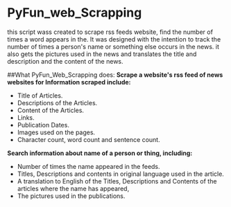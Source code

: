 # PyFun_web_Scrapping
this script wass created to scrape rss feeds website, find the number of times a word appears in the. It was designed with the intention to track the number of times a person's name or something else occurs in the news. it also gets the pictures used in the news and translates the title and description and the content of the news.

##What PyFun_Web_Scrapping does:
    **Scrape a website's rss feed of news websites for Information scraped include:**
-   Title of Articles.
-   Descriptions of the Articles.
-   Content of the Articles.
-   Links.
-   Publication Dates.
-   Images used on the pages.
-   Character count, word count and sentence count.

**Search information about name of a person or thing, including:**
-   Number of times the name appeared in the feeds.
-   Titles, Descriptions and contents in original language used in the article.
-   A translation to English of the Titles, Descriptions and Contents of the articles where the name has appeared,
-   The pictures used in the publications.
 
